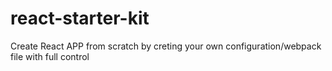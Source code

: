 # react-starter-kit


Create React APP from scratch by creting your own configuration/webpack file with full control 
